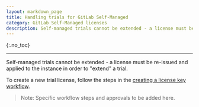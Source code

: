 ```yaml
---
layout: markdown_page
title: Handling trials for GitLab Self-Managed
category: GitLab Self-Managed licenses
description: Self-managed trials cannot be extended - a license must be re-issued and applied to the instance in order to "extend" a trial.
---
```


{:.no_toc}

----

Self-managed trials cannot be extended - a license must be re-issued and applied
to the instance in order to "extend" a trial.

To create a new trial license, follow the steps in the
[creating a license key workflow](creating_licenses.html).

> Note: Specific workflow steps and approvals to be added here.
